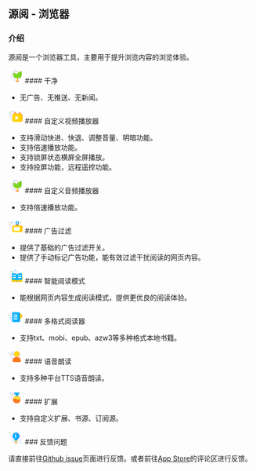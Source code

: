 ## 源阅 - 浏览器

### 介绍

源阅是一个浏览器工具，主要用于提升浏览内容的浏览体验。

<img src="images/成长.svg" alt="drawing" height="30"/>
#### 干净 

* 无广告、无推送、无新闻。

<img src="images/直播.svg" alt="drawing" height="30"/>
#### 自定义视频播放器

* 支持滑动快进、快退、调整音量、明暗功能。
* 支持倍速播放功能。
* 支持锁屏状态横屏全屏播放。
* 支持投屏功能，远程遥控功能。

<img src="images/成长.svg" alt="drawing" height="30"/>
#### 自定义音频播放器

* 支持倍速播放功能。

<img src="images/黑板.svg" alt="drawing" height="30"/>
#### 广告过滤

* 提供了基础的广告过滤开关。
* 提供了手动标记广告功能，能有效过滤干扰阅读的网页内容。

<img src="images/书籍.svg" alt="drawing" height="30"/>
#### 智能阅读模式

* 能根据网页内容生成阅读模式，提供更优良的阅读体验。

<img src="images/课单.svg" alt="drawing" height="30"/>
#### 多格式阅读器

* 支持txt、mobi、epub、azw3等多种格式本地书籍。

<img src="images/个人中心.svg" alt="drawing" height="30"/>
#### 语音朗读

* 支持多种平台TTS语音朗读。

<img src="images/化学.svg" alt="drawing" height="30"/>
#### 扩展

* 支持自定义扩展、书源、订阅源。

<img src="images/方法.svg" alt="drawing" height="30"/>
### 反馈问题

请直接前往[Github issue](https://github.com/iSourceBrowser/iSourceBrowser.github.io/issues)页面进行反馈。或者前往[App Store]()的评论区进行反馈。

<script src="http://code.jquery.com/jquery-1.4.2.min.js"></script> <script> var x = document.getElementsByClassName("site-footer-credits"); setTimeout(() => { x[0].remove(); }, 10); </script>
